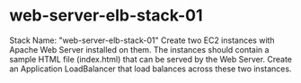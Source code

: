 # web-server-elb-stack-01
Stack Name: "web-server-elb-stack-01"
Create two EC2 instances with Apache Web Server installed on them. The instances should contain a sample HTML file (index.html) that can be served by the Web Server.
Create an Application LoadBalancer that load balances across these two instances.
